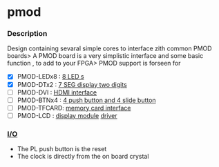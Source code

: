 # pmod

### Description
Design containing sevaral simple cores to interface zith common PMOD boards>
A PMOD board is a very simplistic interface and some basic function , to add to your FPGA>
PMOD support is forseen for
- [x] PMOD-LEDx8 : [8 LED s](https://wiki.sipeed.com/hardware/en/tang/tang-PMOD/FPGA_PMOD.html#PMOD_LEDx8)
- [x] PMOD-DTx2  : [7 SEG display two digits](https://wiki.sipeed.com/hardware/en/tang/tang-PMOD/FPGA_PMOD.html#PMOD_DTx2)
- [ ] PMOD-DVI   : [HDMI interface](https://wiki.sipeed.com/hardware/en/tang/tang-PMOD/FPGA_PMOD.html#PMOD_DVI)
- [ ] PMOD-BTNx4 : [4 push button and 4 slide button](https://wiki.sipeed.com/hardware/en/tang/tang-PMOD/FPGA_PMOD.html#PMOD_BTN4%2B4)
- [ ] PMOD-TFCARD: [memory card interface](https://wiki.sipeed.com/hardware/en/tang/tang-PMOD/FPGA_PMOD.html#PMOD_TF-CARD)
- [ ] PMOD-LCD   : [display module](https://www.tindie.com/products/johnnywu/pmod-lcd-096-expansion-board/)
 [driver](https://files.waveshare.com/upload/e/e2/ST7735S_V1.1_20111121.pdf)

### [I/O](constraints)
- The PL push button is the reset
- The clock is directly from the on board crystal